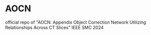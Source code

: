# AOCN
official repo of "AOCN: Appendix Object Correction Network Utilizing Relationships Across CT Slices" IEEE SMC 2024
